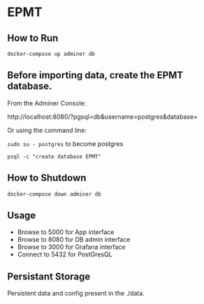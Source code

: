 # EPMT

## How to Run

```docker-compose up adminer db```

## Before importing data, create the EPMT database. 

From the Adminer Console:

http://localhost:8080/?pgsql=db&username=postgres&database=

Or using the command line:

```sudo su - postgres``` to become postgres

```psql -c "create database EPMT"```

## How to Shutdown

```docker-compose down adminer db```

## Usage

* Browse to 5000 for App interface
* Browse to 8080 for DB admin interface
* Browse to 3000 for Grafana interface
* Connect to 5432 for PostGresQL

## Persistant Storage

Persistent data and config present in the ./data. 

